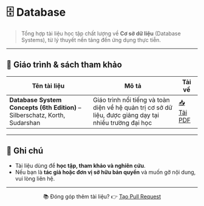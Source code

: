# 🗄️ Database

> Tổng hợp tài liệu học tập chất lượng về **Cơ sở dữ liệu** (Database Systems), từ lý thuyết nền tảng đến ứng dụng thực tiễn.

---

## 📘 Giáo trình & sách tham khảo

| Tên tài liệu | Mô tả | Tải về |
|--------------|-------|--------|
| **Database System Concepts (6th Edition)** – Silberschatz, Korth, Sudarshan | Giáo trình nổi tiếng và toàn diện về hệ quản trị cơ sở dữ liệu, được giảng dạy tại nhiều trường đại học | [📥 Tải PDF](./2_Database%20System%20Concepts%206e%20By%20Abraham%20Silberschatz,%20Henry%20Korth%20and%20S%20Sudarshan.pdf) |

---

## 📌 Ghi chú

- Tài liệu dùng để **học tập, tham khảo và nghiên cứu**.
- Nếu bạn là **tác giả hoặc đơn vị sở hữu bản quyền** và muốn gỡ nội dung, vui lòng liên hệ.

---

<p align="center">
  📚 Đóng góp thêm tài liệu? 👉 <a href="https://github.com/TienNHM/ebooks/pulls">Tạo Pull Request</a>
</p>
